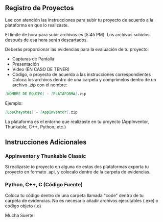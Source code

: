 ## Registro de Proyectos

Lee con atención las instrucciones para subir tu proyecto de acuerdo a la plataforma en que lo realizaste.

El límite de hora para subir archivos es [5:45 PM]. Los archivos subidos después de esa hora serán descartados.

Deberás proporcionar las evidencias para la evaluación de tu proyecto:
- Capturas de Pantalla
- Presentación
- Video (EN CASO DE TENER)
- Código, o proyecto de acuerdo a las instrucciones correspondientes
Coloca los archivos dentro de una carpeta y comprímelos dentro de un archivo .zip con el nombre:
```markdown
[NOMBRE DE EQUIPO] - [PLATAFORMA].zip
```
Ejemplo:
```markdown
[LosChayotes] - [AppInventor].zip
```
La plataforma es el entorno que realizaste en tu proyecto (AppInventor, Thunkable, C++, Python, etc.)

## Instrucciones Adicionales


### AppInventor y Thunkable Classic

Si realizaste to proyecto en alguna de estas dos plataformas exporta tu proyecto en formato .api, y colocalo dentro de la carpeta de evidencias.

### Python, C++, C (Código Fuente)

Coloca tu código dentro de una carpeta llamada "code" dentro de tu carpeta de evidencias.
No es necesario añadir archivos ejecutables (.exe) o código objeto (.o)


Mucha Suerte!
